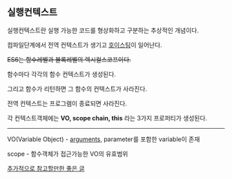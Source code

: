## 실행컨텍스트

실행컨텍스트란 실행 가능한 코드를 형상화하고 구분하는 추상적인 개념이다.

컴파일단계에서 전역 컨텍스트가 생기고 [호이스팅](hoisting.md)이 일어난다.

~~ES6는 함수레벨과 블록레벨의 렉시컬스코프이다.~~

함수마다 각각의 함수 컨텍스트가 생성된다.

그리고 함수가 리턴하면 그 함수의 컨텍스트가 사라진다.

전역 컨텍스트는 프로그램이 종료되면 사라진다.

각 컨텍스트객체에는 <b>VO, scope chain, this</b> 라는 3가지 프로퍼티가 생성된다.

-------------------------

VO(Variable Object) - [arguments](arguments.md), parameter를 포함한 variable이 존재

scope - 함수객체가 접근가능한 VO의 유효범위



[추가적으로 참고할만한 좋은 글](https://velog.io/@tmmoond8/%ED%94%84%EB%A1%A0%ED%8A%B8%EC%97%94%EB%93%9C-%EA%B0%9C%EB%B0%9C%EC%9E%90-%EC%9D%B8%ED%84%B0%EB%B7%B0-%ED%9B%84%EA%B8%B0-%EB%A9%B4%EC%A0%91-%EC%A7%88%EB%AC%B8-%EC%A0%95%EB%A6%AC-%EC%9E%91%EC%84%B1-%EC%A4%91#5.-%EC%8B%A4%ED%96%89%EC%BB%A8%ED%85%8D%EC%8A%A4%ED%8A%B8)